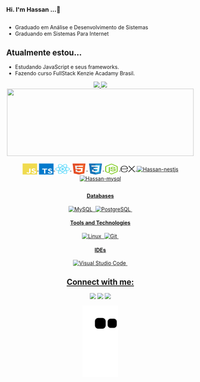 ### Hi. I'm Hassan ...👋

## 


* Graduado em Análise e Desenvolvimento de Sistemas
* Graduando em Sistemas Para Internet

## Atualmente estou...
* Estudando JavaScript e seus frameworks. 
* Fazendo curso FullStack Kenzie Acadamy Brasil.


 
<div align="center">
  <a href="https://github.com/hassanrodrigues">
  <img height="180em" src="https://github-readme-stats.vercel.app/api?username=hassanrodrigues&show_icons=true&theme=transparent&include_all_commits=true&count_private=true"/>
 
  <img height="180em" src="https://github-readme-stats.vercel.app/api/top-langs/?username=hassanrodrigues&layout=compact&langs_count=7&theme=outrun"/>
   </br>
  <img height="180em" src="https://github-readme-stats.vercel.app/api/pin/?username=hassanrodrigues&repo=github-readme-stats&show_owner=true&theme=transparent" width=500></img>
<div style="display: inline_block"><br>
  <img align="center" alt="Hassan-Js" height="30" width="40" src="https://raw.githubusercontent.com/devicons/devicon/master/icons/javascript/javascript-plain.svg">
  <img align="center" alt="Hassan-Ts" height="30" width="40" src="https://raw.githubusercontent.com/devicons/devicon/master/icons/typescript/typescript-plain.svg">
  <img align="center" alt="Hassan-React" height="30" width="40" src="https://raw.githubusercontent.com/devicons/devicon/master/icons/react/react-original.svg">
  <img align="center" alt="Hassan-HTML" height="30" width="40" src="https://raw.githubusercontent.com/devicons/devicon/master/icons/html5/html5-original.svg">
  <img align="center" alt="Hassan-CSS" height="30" width="40" src="https://raw.githubusercontent.com/devicons/devicon/master/icons/css3/css3-original.svg">
  <img align="center" alt="Hassan-node" height="30" width="40" src="https://raw.githubusercontent.com/devicons/devicon/master/icons/nodejs/nodejs-original.svg">
   <img align="center" alt="Hassan-express" height="30" width="40" src="https://raw.githubusercontent.com/devicons/devicon/master/icons/express/express-original.svg">
     <img align="center" alt="Hassan-nestjs" height="30" width="40" src="https://cdn.jsdelivr.net/gh/devicons/devicon/icons/nestjs/nestjs-plain.svg">
     <img  align="center" alt="Hassan-mysql" height="30" width="40" src="https://cdn.jsdelivr.net/gh/devicons/devicon/icons/mysql/mysql-original.svg" />
  
</div>




##

#### Databases

![MySQL](https://img.shields.io/badge/MySQL-00000F?style=for-the-badge&logo=mysql&logoColor=white)&nbsp;
![PostgreSQL](https://img.shields.io/badge/PostgreSQL-316192?style=for-the-badge&logo=postgresql&logoColor=white)&nbsp;

#### Tools and Technologies

![Linux](https://img.shields.io/badge/Linux-FCC624?style=for-the-badge&logo=linux&logoColor=black)&nbsp;
![Git](https://img.shields.io/badge/GIT-E44C30?style=for-the-badge&logo=git&logoColor=white)&nbsp;


#### IDEs

![Visual Studio Code](https://img.shields.io/badge/Visual%20Studio%20Code-0078d7.svg?style=for-the-badge&logo=visual-studio-code&logoColor=white)&nbsp;



## Connect with me:
  
  <div> 
  <a href="https://instagram.com/hassanrodriguess" target="_blank"><img src="https://img.shields.io/badge/-Instagram-%23E4405F?style=for-the-badge&logo=instagram&logoColor=white" target="_blank"></a>
  <a href = "mailto:hassanrodrigues14@gmail.com"><img src="https://img.shields.io/badge/-Gmail-%23333?style=for-the-badge&logo=gmail&logoColor=white" target="_blank"></a>
  <a href="https://www.linkedin.com/in/hassanrodrigues" target="_blank"><img src="https://img.shields.io/badge/-LinkedIn-%230077B5?style=for-the-badge&logo=linkedin&logoColor=white" target="_blank"></a> 
 
  ![Snake animation](https://github.com/hassanrodrigues/hassanrodrigues/blob/output/github-contribution-grid-snake.svg) 
 
</div>
  


